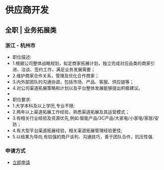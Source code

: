 
# 供应商开发
## 全职  |  业务拓展类
### 浙江 - 杭州市

- 职位描述:
- 1.根据公司整体战略规划，拟定商家拓展计划，独立完成对应品类的商家引进、洽谈、签约工作，满足业务发展需要；
- 2.维护商家合作关系，管理及优化合作商家；
- 3.内外部团队的沟通协调，包括市场、产品、客服、供应链等；
- 4.对公司渠道拓展策略和计划以及平台整体发展能够提出积极建议。
- &nbsp;
- 职位要求:
- 1.大学本科及以上学历,专业不限;
- 2.两年以上渠道拓展工作经验，熟悉渠道拓展及其运营模式；
- 3.有相关行业经验及资源优先,例如:智能产品/3C产品/大家电/小家电/家居/安防；
- 4.有大型平台渠道拓展经验，相关渠道拓展管理经验更佳;
- 5.以结果为导向,有较强的商户谈判、沟通技巧，善于团队合作，抗压性强.
### 申请方式
- <a href="mailto:hr@tuya.com?subject=求职简历-供应商开发-来自GitHub">立即申请</a>